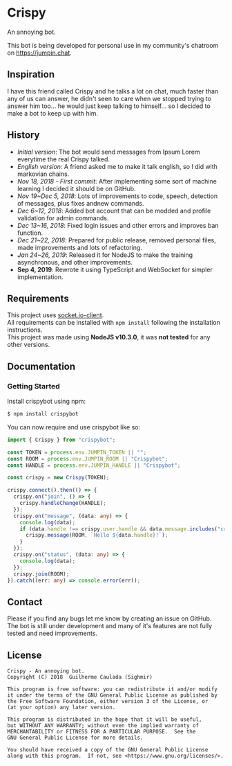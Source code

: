 # Crispy
An annoying bot.

This bot is being developed for personal use in my community's chatroom on https://jumpin.chat.

## Inspiration
I have this friend called Crispy and he talks a lot on chat, much faster than any of us can answer,
he didn't seen to care when we stopped trying to answer him too... he would just keep talking to himself... so I decided
to make a bot to keep up with him.

## History
- *Initial version*: The bot would send messages from Ipsum Lorem everytime the real Crispy talked.
- *English version*: A friend asked me to make it talk english, so I did with markovian chains.
- *Nov 18, 2018 - First commit*: After implementing some sort of machine learning I decided it should be on GitHub.
- *Nov 19~Dec 5, 2018*: Lots of improvements to code, speech, detection of messages, plus fixes andnew commands.
- *Dec 6~12, 2018*: Added bot account that can be modded and profile validation for admin commands.
- *Dec 13~16, 2018*: Fixed login issues and other errors and improves ban function.
- *Dec 21~22, 2018*: Prepared for public release, removed personal files, made improvements and lots of refactoring.
- *Jan 24~26, 2019*: Released it for NodeJS to make the training asynchronous, and other improvements.
- **Sep 4, 2019**: Rewrote it using TypeScript and WebSocket for simpler implementation.

## Requirements
This project uses [socket.io-client](https://www.npmjs.com/package/socket.io-client).  
All requirements can be installed with `npm install` following the installation instructions.  
This project was made using **NodeJS v10.3.0**, it was **not tested** for any other versions.

## Documentation
### Getting Started

Install crispybot using npm:
```bash
$ npm install crispybot
```

You can now require and use crispybot like so:

```ts
import { Crispy } from "crispybot";

const TOKEN = process.env.JUMPIN_TOKEN || "";
const ROOM = process.env.JUMPIN_ROOM || "Crispybot";
const HANDLE = process.env.JUMPIN_HANDLE || "Crispybot";

const crispy = new Crispy(TOKEN);

crispy.connect().then(() => {
  crispy.on("join", () => {
    crispy.handleChange(HANDLE);
  });
  crispy.on("message", (data: any) => {
    console.log(data);
    if (data.handle !== crispy.user.handle && data.message.includes("crispy")) {
      crispy.message(ROOM, `Hello ${data.handle}!`);
    }
  });
  crispy.on("status", (data: any) => {
    console.log(data);
  });
  crispy.join(ROOM);
}).catch((err: any) => console.error(err));
```

## Contact
Please if you find any bugs let me know by creating an issue on GitHub.  
The bot is still under development and many of it's features are not fully tested and need improvements.

## License
```
Crispy - An annoying bot.
Copyright (C) 2018  Guilherme Caulada (Sighmir)

This program is free software: you can redistribute it and/or modify
it under the terms of the GNU General Public License as published by
the Free Software Foundation, either version 3 of the License, or
(at your option) any later version.

This program is distributed in the hope that it will be useful,
but WITHOUT ANY WARRANTY; without even the implied warranty of
MERCHANTABILITY or FITNESS FOR A PARTICULAR PURPOSE.  See the
GNU General Public License for more details.

You should have received a copy of the GNU General Public License
along with this program.  If not, see <https://www.gnu.org/licenses/>.
```

